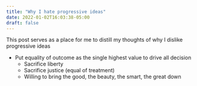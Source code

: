 ```yaml
---
title: "Why I hate progressive ideas"
date: 2022-01-02T16:03:38-05:00
draft: false
---
```


This post serves as a place for me to distill my thoughts of why I dislike progressive ideas
* Put equality of outcome as the single highest value to drive all decision
    * Sacrifice liberty
    * Sacrifice justice (equal of treatment)
    * Willing to bring the good, the beauty, the smart, the great down